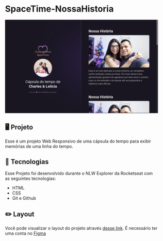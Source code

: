 # SpaceTime-NossaHistoria

<p align="center">
  <img src="/.github/preview.png" alt="demonstraçãod od projeto" whidth="100%" />
</p>

## 🖥️ Projeto 
Esse é um projeto Web Responsivo  de uma cápsula do tempo para exibir memórias de uma linha do tempo.

## 🚀 Tecnologias
Esse Projeto foi desenvolvido durante o NLW Explorer da Rocketseat com as seguintes tecnologias:

- HTML
- CSS
- Git e Github

## ✏️ Layout
Você pode visualizar o layout do projeto através
[desse link](https://www.figma.com/file/ym3V5kaXeWl2t37NKfCjRG/C%C3%A1psula-do-tempo-%E2%80%A2-Trilha-Explorer-(Community)?type=design&node-id=306%3A3&t=N6J5wd0qR7SH6GrO-1).
É necessário ter uma conta no [Figma](https://www.figma.com)